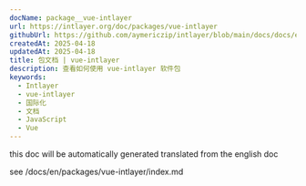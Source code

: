 ```yaml
---
docName: package__vue-intlayer
url: https://intlayer.org/doc/packages/vue-intlayer
githubUrl: https://github.com/aymericzip/intlayer/blob/main/docs/docs/en/packages/vue-intlayer/index.md
createdAt: 2025-04-18
updatedAt: 2025-04-18
title: 包文档 | vue-intlayer
description: 查看如何使用 vue-intlayer 软件包
keywords:
  - Intlayer
  - vue-intlayer
  - 国际化
  - 文档
  - JavaScript
  - Vue
---
```


this doc will be automatically generated translated from the english doc

see /docs/en/packages/vue-intlayer/index.md
